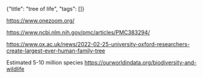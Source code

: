 {"title": "tree of life", "tags": []}

https://www.onezoom.org/

https://www.ncbi.nlm.nih.gov/pmc/articles/PMC383294/

https://www.ox.ac.uk/news/2022-02-25-university-oxford-researchers-create-largest-ever-human-family-tree

Estimated 5-10 million species https://ourworldindata.org/biodiversity-and-wildlife

